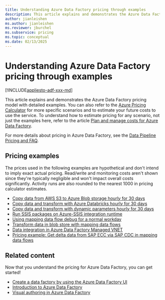 ```yaml
---
title: Understanding Azure Data Factory pricing through examples 
description: This article explains and demonstrates the Azure Data Factory pricing model with detailed examples
author: jianleishen
ms.author: jianleishen
ms.reviewer: jburchel
ms.subservice: pricing
ms.topic: conceptual
ms.date: 02/13/2025
---
```


# Understanding Azure Data Factory pricing through examples

[!INCLUDE[appliesto-adf-xxx-md](includes/appliesto-adf-xxx-md.md)]

This article explains and demonstrates the Azure Data Factory pricing model with detailed examples.  You can also refer to the [Azure Pricing Calculator](https://azure.microsoft.com/pricing/calculator/) for more specific scenarios and to estimate your future costs to use the service.  To understand how to estimate pricing for any scenario, not just the examples here, refer to the article [Plan and manage costs for Azure Data Factory](plan-manage-costs.md).

For more details about pricing in Azure Data Factory, see the [Data Pipeline Pricing and FAQ](https://azure.microsoft.com/pricing/details/data-factory/data-pipeline/).

## Pricing examples
The prices used in the following examples are hypothetical and don't intend to imply exact actual pricing.  Read/write and monitoring costs aren't shown since they're typically negligible and won't impact overall costs significantly.  Activity runs are also rounded to the nearest 1000 in pricing calculator estimates.

- [Copy data from AWS S3 to Azure Blob storage hourly for 30 days](pricing-examples-s3-to-blob.md)
- [Copy data and transform with Azure Databricks hourly for 30 days](pricing-examples-copy-transform-azure-databricks.md)
- [Copy data and transform with dynamic parameters hourly for 30 days](pricing-examples-copy-transform-dynamic-parameters.md)
- [Run SSIS packages on Azure-SSIS integration runtime](pricing-examples-ssis-on-azure-ssis-integration-runtime.md)
- [Using mapping data flow debug for a normal workday](pricing-examples-mapping-data-flow-debug-workday.md)
- [Transform data in blob store with mapping data flows](pricing-examples-transform-mapping-data-flows.md)
- [Data integration in Azure Data Factory Managed VNET](pricing-examples-data-integration-managed-vnet.md)
- [Pricing example: Get delta data from SAP ECC via SAP CDC in mapping data flows](pricing-examples-get-delta-data-from-sap-ecc.md)


## Related content
Now that you understand the pricing for Azure Data Factory, you can get started!

- [Create a data factory by using the Azure Data Factory UI](quickstart-create-data-factory-portal.md)
- [Introduction to Azure Data Factory](introduction.md)
- [Visual authoring in Azure Data Factory](author-visually.md)
